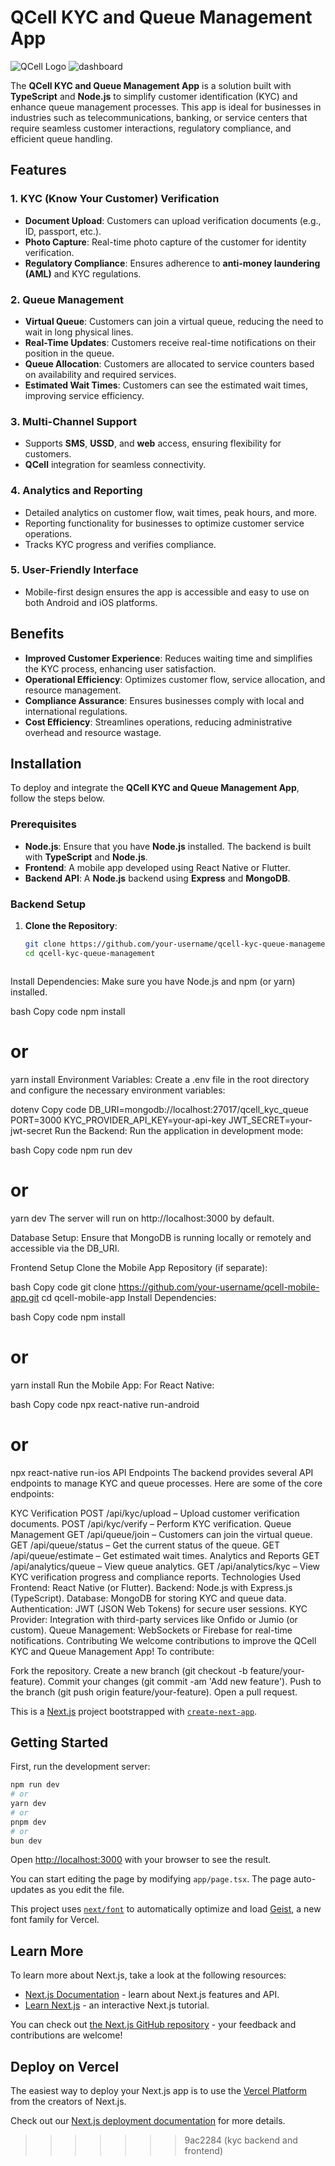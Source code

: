 
# QCell KYC and Queue Management App
![QCell Logo](https://ai.peeap.com/public/uploads/20241110/e5cc4c7f0be3b0f22565e59c0ea5bbdf.png)
![dashboard](https://ai.peeap.com/public/uploads/20241110/5a45f516c52cc70a0223e5690f285455.png)

The **QCell KYC and Queue Management App** is a solution built with **TypeScript** and **Node.js** to simplify customer identification (KYC) and enhance queue management processes. This app is ideal for businesses in industries such as telecommunications, banking, or service centers that require seamless customer interactions, regulatory compliance, and efficient queue handling.

## Features

### 1. **KYC (Know Your Customer) Verification**
   - **Document Upload**: Customers can upload verification documents (e.g., ID, passport, etc.).
   - **Photo Capture**: Real-time photo capture of the customer for identity verification.
   - **Regulatory Compliance**: Ensures adherence to **anti-money laundering (AML)** and KYC regulations.

### 2. **Queue Management**
   - **Virtual Queue**: Customers can join a virtual queue, reducing the need to wait in long physical lines.
   - **Real-Time Updates**: Customers receive real-time notifications on their position in the queue.
   - **Queue Allocation**: Customers are allocated to service counters based on availability and required services.
   - **Estimated Wait Times**: Customers can see the estimated wait times, improving service efficiency.

### 3. **Multi-Channel Support**
   - Supports **SMS**, **USSD**, and **web** access, ensuring flexibility for customers.
   - **QCell** integration for seamless connectivity.

### 4. **Analytics and Reporting**
   - Detailed analytics on customer flow, wait times, peak hours, and more.
   - Reporting functionality for businesses to optimize customer service operations.
   - Tracks KYC progress and verifies compliance.

### 5. **User-Friendly Interface**
   - Mobile-first design ensures the app is accessible and easy to use on both Android and iOS platforms.

## Benefits

- **Improved Customer Experience**: Reduces waiting time and simplifies the KYC process, enhancing user satisfaction.
- **Operational Efficiency**: Optimizes customer flow, service allocation, and resource management.
- **Compliance Assurance**: Ensures businesses comply with local and international regulations.
- **Cost Efficiency**: Streamlines operations, reducing administrative overhead and resource wastage.

## Installation

To deploy and integrate the **QCell KYC and Queue Management App**, follow the steps below.

### Prerequisites

- **Node.js**: Ensure that you have **Node.js** installed. The backend is built with **TypeScript** and **Node.js**.
- **Frontend**: A mobile app developed using React Native or Flutter.
- **Backend API**: A **Node.js** backend using **Express** and **MongoDB**.

### Backend Setup

1. **Clone the Repository**:
   ```bash
   git clone https://github.com/your-username/qcell-kyc-queue-management.git
   cd qcell-kyc-queue-management



Install Dependencies: Make sure you have Node.js and npm (or yarn) installed.

bash
Copy code
npm install
# or
yarn install
Environment Variables: Create a .env file in the root directory and configure the necessary environment variables:

dotenv
Copy code
DB_URI=mongodb://localhost:27017/qcell_kyc_queue
PORT=3000
KYC_PROVIDER_API_KEY=your-api-key
JWT_SECRET=your-jwt-secret
Run the Backend: Run the application in development mode:

bash
Copy code
npm run dev
# or
yarn dev
The server will run on http://localhost:3000 by default.

Database Setup: Ensure that MongoDB is running locally or remotely and accessible via the DB_URI.

Frontend Setup
Clone the Mobile App Repository (if separate):

bash
Copy code
git clone https://github.com/your-username/qcell-mobile-app.git
cd qcell-mobile-app
Install Dependencies:

bash
Copy code
npm install
# or
yarn install
Run the Mobile App: For React Native:

bash
Copy code
npx react-native run-android
# or
npx react-native run-ios
API Endpoints
The backend provides several API endpoints to manage KYC and queue processes. Here are some of the core endpoints:

KYC Verification
POST /api/kyc/upload – Upload customer verification documents.
POST /api/kyc/verify – Perform KYC verification.
Queue Management
GET /api/queue/join – Customers can join the virtual queue.
GET /api/queue/status – Get the current status of the queue.
GET /api/queue/estimate – Get estimated wait times.
Analytics and Reports
GET /api/analytics/queue – View queue analytics.
GET /api/analytics/kyc – View KYC verification progress and compliance reports.
Technologies Used
Frontend: React Native (or Flutter).
Backend: Node.js with Express.js (TypeScript).
Database: MongoDB for storing KYC and queue data.
Authentication: JWT (JSON Web Tokens) for secure user sessions.
KYC Provider: Integration with third-party services like Onfido or Jumio (or custom).
Queue Management: WebSockets or Firebase for real-time notifications.
Contributing
We welcome contributions to improve the QCell KYC and Queue Management App! To contribute:

Fork the repository.
Create a new branch (git checkout -b feature/your-feature).
Commit your changes (git commit -am 'Add new feature').
Push to the branch (git push origin feature/your-feature).
Open a pull request.

This is a [Next.js](https://nextjs.org) project bootstrapped with [`create-next-app`](https://nextjs.org/docs/app/api-reference/cli/create-next-app).

## Getting Started

First, run the development server:

```bash
npm run dev
# or
yarn dev
# or
pnpm dev
# or
bun dev
```

Open [http://localhost:3000](http://localhost:3000) with your browser to see the result.

You can start editing the page by modifying `app/page.tsx`. The page auto-updates as you edit the file.

This project uses [`next/font`](https://nextjs.org/docs/app/building-your-application/optimizing/fonts) to automatically optimize and load [Geist](https://vercel.com/font), a new font family for Vercel.

## Learn More

To learn more about Next.js, take a look at the following resources:

- [Next.js Documentation](https://nextjs.org/docs) - learn about Next.js features and API.
- [Learn Next.js](https://nextjs.org/learn) - an interactive Next.js tutorial.

You can check out [the Next.js GitHub repository](https://github.com/vercel/next.js) - your feedback and contributions are welcome!

## Deploy on Vercel

The easiest way to deploy your Next.js app is to use the [Vercel Platform](https://vercel.com/new?utm_medium=default-template&filter=next.js&utm_source=create-next-app&utm_campaign=create-next-app-readme) from the creators of Next.js.

Check out our [Next.js deployment documentation](https://nextjs.org/docs/app/building-your-application/deploying) for more details.
>>>>>>> 9ac2284 (kyc backend and frontend)

